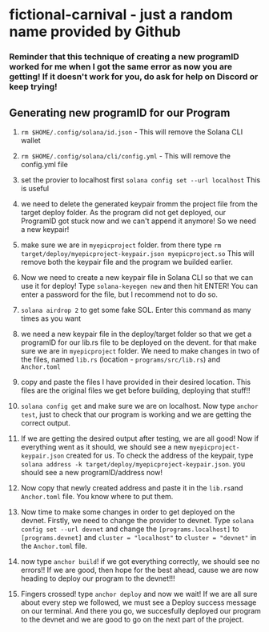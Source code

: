 # fictional-carnival - just a random name provided by Github

### Reminder that this technique of creating a new programID worked for me when I got the same error as now you are getting! If it doesn't work for you, do ask for help on Discord or keep trying!

## Generating new programID for our Program

1. `rm $HOME/.config/solana/id.json` - This will remove the Solana CLI wallet

2. `rm $HOME/.config/solana/cli/config.yml` - This will remove the config.yml file

3. set the provier to localhost first `solana config set --url localhost` This is useful

4. we need to delete the generated keypair fromm the project file from the target deploy folder. As the program did not get deployed,
   our ProgramID got stuck now and we can't append it anymore! So we need a new keypair!

5. make sure we are in 	`myepicproject` folder. from there type `rm target/deploy/myepicproject-keypair.json myepicproject.so` This will remove
   both the keypair file and the program we builded earlier.

6. Now we need to create a new keypair file in Solana CLI so that we can use it for deploy! Type `solana-keyegen new` and then hit ENTER!
   You can enter a password for the file, but I recommend not to do so.

7. `solana airdrop 2` to get some fake SOL. Enter this command as many times as you want

8. we need a new keypair file in the deploy/target folder so that we get a programID for our lib.rs file to be deployed on the devent. for that make sure we are in `myepicproject` folder. We need to make changes in two of the files, named `lib.rs` (location - `programs/src/lib.rs`) and ``Anchor.toml``

9. copy and paste the files I have provided in their desired location. This files are the original files we get before building, deploying that stuff!!

10. `solana config get` and make sure we are on localhost. Now type `anchor test`, just to check that our program is working and we are getting the correct output.

11. If we are getting the desired output after testing, we are all good! Now if everything went as it should, we should see a new  `myepicproject-keypair.json` created       for us. To check the address of the keypair, type `solana address -k target/deploy/myepicproject-keypair.json`. you should see a new programID/address now!

12. Now copy that newly created address and paste it in the `lib.rs`and `Anchor.toml` file. You know where to put them.

13. Now time to make some changes in order to get deployed on the devnet. Firstly, we need to change the provider to devnet. Type 
    `solana config set --url devnet` and change the `[programs.localhost]` to `[programs.devnet]` and `cluster = "localhost"` to `cluster = "devnet"` in the `Anchor.toml` file.
    
14. now type `anchor build`! if we got everything correctly, we should see no errors!! If we are good, then hope for the best ahead, cause we are now heading to deploy our program to the devnet!!!
15. Fingers crossed! type `anchor deploy` and now we wait! If we are all sure about every step we followed, we must see a Deploy success message on our terminal. And there you go, we succesfully deployed our program to the devnet and we are good to go on the next part of the project.
